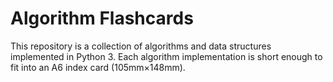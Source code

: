 # Algorithm Flashcards

This repository is a collection of algorithms and data structures implemented in Python 3.
Each algorithm implementation is short enough to fit into an A6 index card (105mm×148mm).